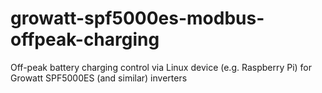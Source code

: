 # growatt-spf5000es-modbus-offpeak-charging
Off-peak battery charging control via Linux device (e.g. Raspberry Pi) for Growatt SPF5000ES (and similar) inverters
